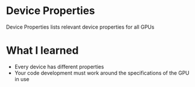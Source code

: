 # Device Properties
Device Properties lists relevant device properties for all GPUs
# What I learned
* Every device has different properties
* Your code development must work around the specifications of the GPU in use
